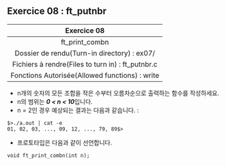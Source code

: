 ## Exercice 08 : ft_putnbr

|Exercice 08|
|:---:|
|ft_print_combn|
|Dossier de rendu(Turn-in directory) : ex07/|
|Fichiers à rendre(Files to turn in) : ft_putnbr.c|
|Fonctions Autorisée(Allowed functions) : write|

- n개의 숫자의 모든 조합을 작은 수부터 오름차순으로 출력하는 함수를 작성하세요.
- n의 범위는 ***0 < n < 10***입니다.
- n = 2인 경우 예상되는 결과는 다음과 같습니다. :

```
$>./a.out | cat -e
01, 02, 03, ..., 09, 12, ..., 79, 89$>
```
- 프로토타입은 다음과 같이 선언합니다.
```
void ft_print_combn(int n);
```